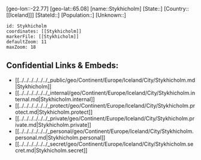 ﻿---
location: [65.08,-22.77]
mapzoom: [7,12] 
mapmarker: city 
type: City
tags:
- geo/City


SpocWebEntityId: 34639
isDeleted: false
confidential: public

---
[geo-lon::-22.77]
[geo-lat::65.08]
[name::Stykhicholm]
[State::]
[Country::[[Iceland]]]
[StateId::]
[Population::]
[Unknown::]


```leaflet
id: Stykhicholm
coordinates: [[Stykhicholm]]
markerFile: [[Stykhicholm]]
defaultZoom: 11 
maxZoom: 18
```


## Confidential Links & Embeds: 
- [[../../../../../../_public/geo/Continent/Europe/Iceland/City/Stykhicholm.md|Stykhicholm]] 
- [[../../../../../../_internal/geo/Continent/Europe/Iceland/City/Stykhicholm.internal.md|Stykhicholm.internal]] 
- [[../../../../../../_protect/geo/Continent/Europe/Iceland/City/Stykhicholm.protect.md|Stykhicholm.protect]] 
- [[../../../../../../_private/geo/Continent/Europe/Iceland/City/Stykhicholm.private.md|Stykhicholm.private]] 
- [[../../../../../../_personal/geo/Continent/Europe/Iceland/City/Stykhicholm.personal.md|Stykhicholm.personal]] 
- [[../../../../../../_secret/geo/Continent/Europe/Iceland/City/Stykhicholm.secret.md|Stykhicholm.secret]] 
